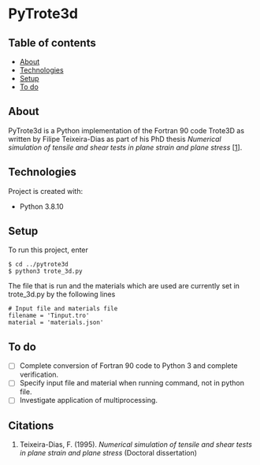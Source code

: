 # PyTrote3d
## Table of contents
* [About](#about)
* [Technologies](#technologies)
* [Setup](#setup)
* [To do](#to_do)


## About
PyTrote3d is a Python implementation of the Fortran 90 code Trote3D as written by Filipe Teixeira-Dias as part of his PhD thesis *Numerical simulation of tensile and shear tests in plane strain and plane stress* [[1][1]].  
	
## Technologies
Project is created with:
* Python 3.8.10
	
## Setup
To run this project, enter

```
$ cd ../pytrote3d
$ python3 trote_3d.py
```

The file that is run and the materials which are used are currently set in trote_3d.py by the following lines

```
# Input file and materials file
filename = 'Tinput.tro'
material = 'materials.json'
```
## To do
- [ ] Complete conversion of Fortran 90 code to Python 3 and complete verification.
- [ ] Specify input file and material when running command, not in python file.
- [ ] Investigate application of multiprocessing.

## Citations
1. Teixeira-Dias, F. (1995). *Numerical simulation of tensile and shear tests in plane strain and plane stress* (Doctoral dissertation)


[1]: https://www.researchgate.net/publication/237021517_Numerical_simulation_of_tensile_and_shear_tests_in_plane_strain_and_plane_stress



